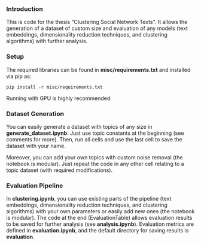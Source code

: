 ### Introduction

This is code for the thesis "Clustering Social Network Texts". It allows the generation of a dataset of custom size and evaluation of any models (text embeddings, dimensionality reduction techniques, and clustering algorithms) with further analysis.

### Setup

The required libraries can be found in **misc/requirements.txt** and installed via pip as:

`pip install -r misc/requirements.txt`

Running with GPU is highly recommended.

### Dataset Generation

You can easily generate a dataset with topics of any size in **generate_dataset.ipynb**. Just use topic constants at the beginning (see comments for more). Then, run all cells and use the last cell to save the dataset with your name.

Moreover, you can add your own topics with custom noise removal (the notebook is modular). Just repeat the code in any other cell relating to a topic dataset (with required modifications).

### Evaluation Pipeline

In **clustering.ipynb**, you can use existing parts of the pipeline (text embeddings, dimensionality reduction techniques, and clustering algorithms) with your own parameters or easily add new ones (the notebook is modular). 
The code at the end (EvaluationTable) allows evaluation results to be saved for further analysis (see **analysis.ipynb**). 
Evaluation metrics are defined in **evaluation.ipynb**, and the default directory for saving results is **evaluation**.
